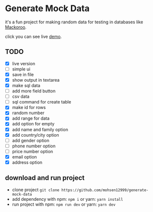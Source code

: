 # Generate Mock Data

it's a fun project for making random data for testing in databases like [Mackoroo](https://www.mockaroo.com/).

click you can see live [demo](generate-mock-data.vercel.app).

## TODO

- [x] live version
- [ ] simple ui
- [x] save in file
- [x] show output in textarea
- [x] make sql data
- [ ] add more field button
- [ ] csv data
- [ ] sql command for create table
- [x] make id for rows
- [x] random number
- [x] add range for data
- [x] add option for empty
- [x] add name and family option
- [x] add country/city option
- [ ] add gender option
- [ ] phone number option
- [ ] price number option
- [x] email option
- [x] address option

## download and run project

- clone project `git clone https://github.com/mohsen12999/generate-mock-data`
- add dependency with npm: `npm i` or yarn: `yarn install`
- run project with npm: `npm run dev` or yarn: `yarn dev`
